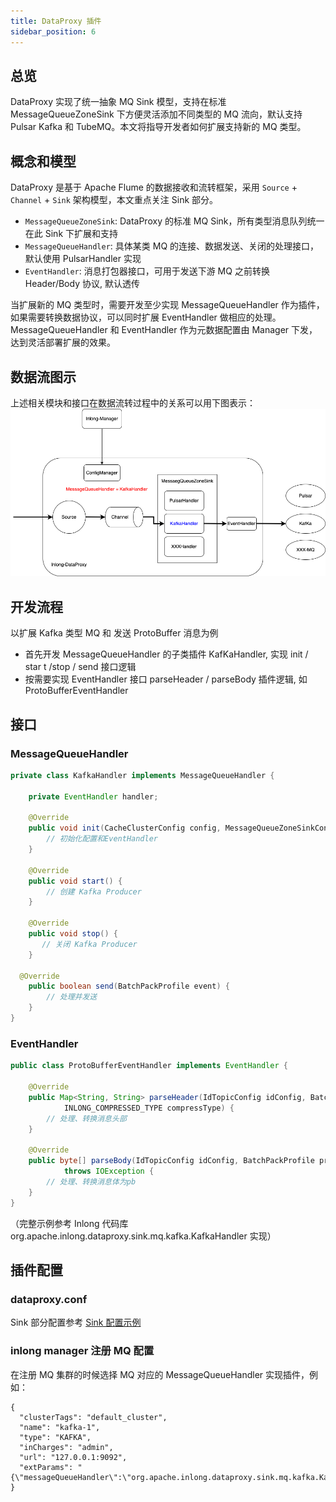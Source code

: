 ```yaml
---
title: DataProxy 插件
sidebar_position: 6
---
```


## 总览

DataProxy 实现了统一抽象 MQ Sink 模型，支持在标准 MessageQueueZoneSink 下方便灵活添加不同类型的 MQ 流向，默认支持 Pulsar Kafka 和 TubeMQ。本文将指导开发者如何扩展支持新的 MQ 类型。

## 概念和模型

DataProxy 是基于 Apache Flume 的数据接收和流转框架，采用 `Source` + `Channel` + `Sink` 架构模型，本文重点关注 Sink 部分。

- `MessageQueueZoneSink`: DataProxy 的标准 MQ Sink，所有类型消息队列统一在此 Sink 下扩展和支持
- `MessageQueueHandler`: 具体某类 MQ 的连接、数据发送、关闭的处理接口，默认使用 PulsarHandler 实现
- `EventHandler`: 消息打包器接口，可用于发送下游 MQ 之前转换 Header/Body 协议, 默认透传

当扩展新的 MQ 类型时，需要开发至少实现 MessageQueueHandler 作为插件，如果需要转换数据协议，可以同时扩展 EventHandler 做相应的处理。MessageQueueHandler 和 EventHandler 作为元数据配置由 Manager 下发，达到灵活部署扩展的效果。 


## 数据流图示

上述相关模块和接口在数据流转过程中的关系可以用下图表示：
![](img/dataproxy_mq_sink.png)

## 开发流程

以扩展 Kafka 类型 MQ 和 发送 ProtoBuffer 消息为例
- 首先开发 MessageQueueHandler 的子类插件 KafKaHandler, 实现 init / star t /stop / send 接口逻辑
- 按需要实现 EventHandler 接口 parseHeader / parseBody 插件逻辑, 如 ProtoBufferEventHandler

## 接口

### MessageQueueHandler
```java
private class KafkaHandler implements MessageQueueHandler {

    private EventHandler handler;
    
    @Override
    public void init(CacheClusterConfig config, MessageQueueZoneSinkContext sinkContext) {
        // 初始化配置和EventHandler
    }
    
    @Override
    public void start() {
        // 创建 Kafka Producer
    }

    @Override
    public void stop() {
       // 关闭 Kafka Producer
    }

  @Override
    public boolean send(BatchPackProfile event) {
        // 处理并发送
    }
}
```

### EventHandler
```java
public class ProtoBufferEventHandler implements EventHandler {

    @Override
    public Map<String, String> parseHeader(IdTopicConfig idConfig, BatchPackProfile profile, String nodeId,
            INLONG_COMPRESSED_TYPE compressType) {
        // 处理、转换消息头部
    }

    @Override
    public byte[] parseBody(IdTopicConfig idConfig, BatchPackProfile profile, INLONG_COMPRESSED_TYPE compressType)
            throws IOException {
        // 处理、转换消息体为pb
    }
}
```
（完整示例参考 Inlong 代码库 org.apache.inlong.dataproxy.sink.mq.kafka.KafkaHandler 实现）

## 插件配置

### dataproxy.conf

Sink 部分配置参考 [Sink 配置示例](modules/dataproxy/configuration.md)

### inlong manager 注册 MQ 配置

在注册 MQ 集群的时候选择 MQ 对应的 MessageQueueHandler 实现插件，例如：
```shell
{
  "clusterTags": "default_cluster",
  "name": "kafka-1",
  "type": "KAFKA",
  "inCharges": "admin",
  "url": "127.0.0.1:9092",
  "extParams": "{\"messageQueueHandler\":\"org.apache.inlong.dataproxy.sink.mq.kafka.KafkaHandler\",\"bootstrap.servers\":\"127.0.0.1:9092\"}
}
```

